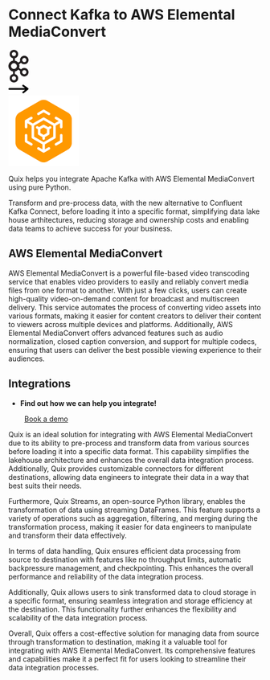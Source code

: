 # Connect Kafka to AWS Elemental MediaConvert

<div class="connect-images cards blog-grid-card" markdown>
<div>
<img src="../images/kafka_logo.png" width="40px" />
</div>
<div>
<img src="../images/arrow.svg" width="40px" />
</div>
<div>
<img src="./images/aws-elemental-mediaconvert_1.jpg" />
</div>
</div>

Quix helps you integrate Apache Kafka with AWS Elemental MediaConvert using pure Python.

Transform and pre-process data, with the new alternative to Confluent Kafka Connect, before loading it into a specific format, simplifying data lake house arthitectures, reducing storage and ownership costs and enabling data teams to achieve success for your business.

## AWS Elemental MediaConvert

AWS Elemental MediaConvert is a powerful file-based video transcoding service that enables video providers to easily and reliably convert media files from one format to another. With just a few clicks, users can create high-quality video-on-demand content for broadcast and multiscreen delivery. This service automates the process of converting video assets into various formats, making it easier for content creators to deliver their content to viewers across multiple devices and platforms. Additionally, AWS Elemental MediaConvert offers advanced features such as audio normalization, closed caption conversion, and support for multiple codecs, ensuring that users can deliver the best possible viewing experience to their audiences.

## Integrations

<div class="grid cards" markdown>

- __Find out how we can help you integrate!__

    <a class="md-button md-button--primary" href="https://share.hsforms.com/1iW0TmZzKQMChk0lxd_tGiw4yjw2?__hstc=175542013.2303933fbd746c0ac86d9ccbe9bc9100.1728383268831.1729603416735.1729620918855.31&__hssc=175542013.1.1729620918855&__hsfp=2132701734" target="_blank" style="margin:.5rem;">Book a demo</a>

</div>


Quix is an ideal solution for integrating with AWS Elemental MediaConvert due to its ability to pre-process and transform data from various sources before loading it into a specific data format. This capability simplifies the lakehouse architecture and enhances the overall data integration process. Additionally, Quix provides customizable connectors for different destinations, allowing data engineers to integrate their data in a way that best suits their needs.

Furthermore, Quix Streams, an open-source Python library, enables the transformation of data using streaming DataFrames. This feature supports a variety of operations such as aggregation, filtering, and merging during the transformation process, making it easier for data engineers to manipulate and transform their data effectively.

In terms of data handling, Quix ensures efficient data processing from source to destination with features like no throughput limits, automatic backpressure management, and checkpointing. This enhances the overall performance and reliability of the data integration process.

Additionally, Quix allows users to sink transformed data to cloud storage in a specific format, ensuring seamless integration and storage efficiency at the destination. This functionality further enhances the flexibility and scalability of the data integration process.

Overall, Quix offers a cost-effective solution for managing data from source through transformation to destination, making it a valuable tool for integrating with AWS Elemental MediaConvert. Its comprehensive features and capabilities make it a perfect fit for users looking to streamline their data integration processes.


